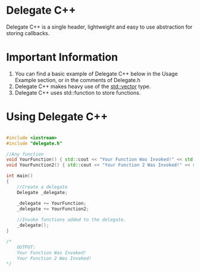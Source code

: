 # Delegate C++

Delegate C++ is a single header, lightweight and easy to use abstraction for storing callbacks.

# Important Information

1. You can find a basic example of Delegate C++ below in the Usage Example section, or in the comments of Delegate.h
2. Delegate C++ makes heavy use of the <std::vector> type.
3. Delegate C++ uses std::function to store functions.

# Using Delegate C++

``` C++

#include <iostream>
#include "delegate.h"

//Any function
void YourFunction() { std::cout << "Your Function Was Invoked!" << std::endl; }
void YourFunction2() { std::cout << "Your Function 2 Was Invoked!" << std::endl; }

int main()
{
	//Create a delegate
	Delegate _delegate;

	_delegate += YourFunction;
	_delegate += YourFunction2; 
  
	//Invoke functions added to the delegate.
	_delegate();
}

/*
	OUTPUT:
	Your Function Was Invoked!
	Your Function 2 Was Invoked!
*/
```